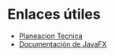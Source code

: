 # Enlaces útiles
- [Planeacion Tecnica](https://docs.google.com/spreadsheets/d/1zEgvo47c41qirG-aX8140G8JiXBvFtFwSfOpdtBJNwo/edit?usp=sharing)
- [Documentación de JavaFX](https://www.oracle.com/java/technologies/javase/javafx-docs.html)
